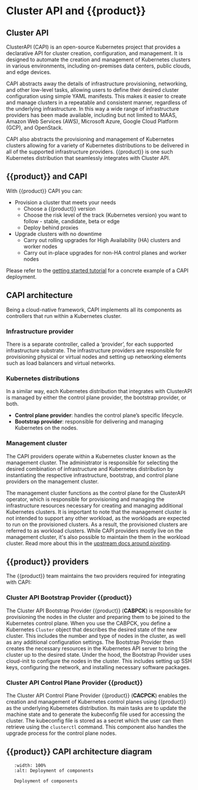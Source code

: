 # Cluster API and {{product}}

## Cluster API

ClusterAPI (CAPI) is an open-source Kubernetes project that provides a
declarative API for cluster creation, configuration, and management. It is
designed to automate the creation and management of Kubernetes clusters in
various environments, including on-premises data centers, public clouds, and
edge devices.

CAPI abstracts away the details of infrastructure provisioning, networking, and
other low-level tasks, allowing users to define their desired cluster
configuration using simple YAML manifests. This makes it easier to create and
manage clusters in a repeatable and consistent manner, regardless of the
underlying infrastructure. In this way a wide range of infrastructure providers
has been made available, including but not limited to MAAS, Amazon Web Services
(AWS), Microsoft Azure, Google Cloud Platform (GCP), and OpenStack.

CAPI also abstracts the provisioning and management of Kubernetes clusters
allowing for a variety of Kubernetes distributions to be delivered in all of
the supported infrastructure providers. {{product}} is one such Kubernetes
distribution that seamlessly integrates with Cluster API.

## {{product}} and CAPI

With {{product}} CAPI you can:

- Provision a cluster that meets your needs
  - Choose a {{product}} version
  - Choose the risk level of the track (Kubernetes version) you want to follow -
  stable, candidate, beta or edge
  - Deploy behind proxies
- Upgrade clusters with no downtime
    - Carry out rolling upgrades for High Availability (HA) clusters and worker
    nodes
    - Carry out in-place upgrades for non-HA control planes and worker nodes

Please refer to the [getting started tutorial] for a concrete example of a CAPI
deployment.

## CAPI architecture

Being a cloud-native framework, CAPI implements all its components as
controllers that run within a Kubernetes cluster.

### Infrastructure provider

There is a separate controller, called a ‘provider’, for each supported
infrastructure substrate. The infrastructure providers are responsible for
provisioning physical or virtual nodes and setting up networking elements such
as load balancers and
virtual networks.

### Kubernetes distributions

In a similar way, each Kubernetes distribution that
integrates with ClusterAPI is managed by either the control plane provider,
the bootstrap provider, or both.

- **Control plane provider**: handles the control plane’s specific lifecycle.
- **Bootstrap provider**: responsible for delivering and managing Kubernetes on
the nodes.

### Management cluster

The CAPI providers operate within a Kubernetes cluster known as the management
cluster. The administrator is responsible for selecting the desired combination
of infrastructure and Kubernetes distribution by instantiating the respective
infrastructure, bootstrap, and control plane providers on the management
cluster.

The management cluster functions as the control plane for the ClusterAPI
operator, which is responsible for provisioning and managing the infrastructure
resources necessary for creating and managing additional Kubernetes clusters.
It is important to note that the management cluster is not intended to support
any other workload, as the workloads are expected to run on the provisioned
clusters. As a result, the provisioned clusters are referred to as workload
clusters. While CAPI providers mostly live on the management cluster, it's
also possible to maintain the them in the workload cluster.
Read more about this in the [upstream docs around pivoting].

## {{product}} providers

The {{product}} team maintains the two providers required for integrating
with CAPI:

### Cluster API Bootstrap Provider {{product}}

The Cluster API Bootstrap Provider {{product}} (**CABPCK**) is responsible for
provisioning the nodes in the cluster and preparing them to be joined to the
Kubernetes control plane. When you use the CABPCK, you define a Kubernetes
`Cluster` object that describes the desired state of the new cluster. This
includes the number and type of nodes in the cluster, as well as any
additional configuration settings. The Bootstrap Provider then creates the
necessary resources in the Kubernetes API server to bring the cluster up to
the desired state. Under the hood, the Bootstrap Provider uses cloud-init to
configure the nodes in the cluster. This includes setting up SSH keys,
configuring the network, and installing necessary software packages.

### Cluster API Control Plane Provider {{product}}

The Cluster API Control Plane Provider {{product}} (**CACPCK**) enables the
creation and management of Kubernetes control planes using {{product}} as the
underlying Kubernetes distribution. Its main tasks are to update the machine
state and to generate the kubeconfig file used for accessing the cluster. The
kubeconfig file is stored as a secret which the user can then retrieve using
the `clusterctl` command. This component also handles the upgrade process for
the control plane nodes.

## {{product}} CAPI architecture diagram

```{figure} ../../assets/capi-ck8s.svg
   :width: 100%
   :alt: Deployment of components

   Deployment of components
```

<!-- LINKS -->
[getting started tutorial]: /capi/tutorial/getting-started.md
[upstream docs around pivoting]: https://cluster-api.sigs.k8s.io/clusterctl/commands/move#pivot
